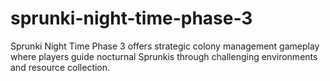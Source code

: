 # sprunki-night-time-phase-3
Sprunki Night Time Phase 3 offers strategic colony management gameplay where players guide nocturnal Sprunkis through challenging environments and resource collection.

